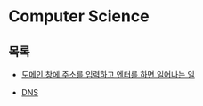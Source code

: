 # Computer Science

## 목록

- [도메인 창에 주소를 입력하고 엔터를 하면 일어나는 일](./%EB%8F%84%EB%A9%94%EC%9D%B8%20%EC%B0%BD%EC%97%90%20%EC%A3%BC%EC%86%8C%EB%A5%BC%20%EC%9E%85%EB%A0%A5%ED%95%98%EA%B3%A0%20%EC%97%94%ED%84%B0%EB%A5%BC%20%ED%95%98%EB%A9%B4%20%EC%9D%BC%EC%96%B4%EB%82%98%EB%8A%94%20%EC%9D%BC.md)

- [DNS](./DNS.md)